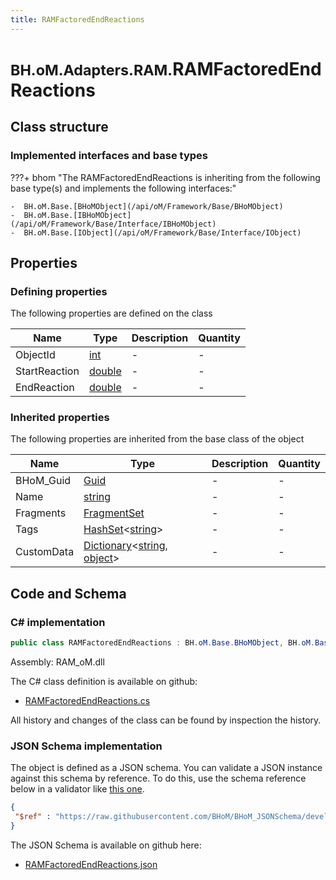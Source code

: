 ```yaml
---
title: RAMFactoredEndReactions
---
```


# <small>BH.oM.Adapters.RAM.</small>**RAMFactoredEndReactions**



## Class structure

### Implemented interfaces and base types

???+ bhom "The RAMFactoredEndReactions is inheriting from the following base type(s) and implements the following interfaces:"

    -  BH.oM.Base.[BHoMObject](/api/oM/Framework/Base/BHoMObject)
    -  BH.oM.Base.[IBHoMObject](/api/oM/Framework/Base/Interface/IBHoMObject)
    -  BH.oM.Base.[IObject](/api/oM/Framework/Base/Interface/IObject)


## Properties



### Defining properties

The following properties are defined on the class

| Name             | Type             | Description      | Quantity         |
|------------------|------------------|------------------|------------------|
| ObjectId | [int](https://learn.microsoft.com/en-us/dotnet/api/System.Int32?view=netstandard-2.0) | - | - |
| StartReaction | [double](https://learn.microsoft.com/en-us/dotnet/api/System.Double?view=netstandard-2.0) | - | - |
| EndReaction | [double](https://learn.microsoft.com/en-us/dotnet/api/System.Double?view=netstandard-2.0) | - | - |


### Inherited properties
The following properties are inherited from the base class of the object

| Name             | Type             | Description      | Quantity         |
|------------------|------------------|------------------|------------------|
| BHoM_Guid | [Guid](https://learn.microsoft.com/en-us/dotnet/api/System.Guid?view=netstandard-2.0) | - | - |
| Name | [string](https://learn.microsoft.com/en-us/dotnet/api/System.String?view=netstandard-2.0) | - | - |
| Fragments | [FragmentSet](/api/oM/Framework/Base/FragmentSet) | - | - |
| Tags | [HashSet](https://learn.microsoft.com/en-us/dotnet/api/System.Collections.Generic.HashSet-1?view=netstandard-2.0)&lt;[string](https://learn.microsoft.com/en-us/dotnet/api/System.String?view=netstandard-2.0)&gt; | - | - |
| CustomData | [Dictionary](https://learn.microsoft.com/en-us/dotnet/api/System.Collections.Generic.Dictionary-2?view=netstandard-2.0)&lt;[string](https://learn.microsoft.com/en-us/dotnet/api/System.String?view=netstandard-2.0), [object](https://learn.microsoft.com/en-us/dotnet/api/System.Object?view=netstandard-2.0)&gt; | - | - |


## Code and Schema

### C# implementation

``` C# title="C#"
public class RAMFactoredEndReactions : BH.oM.Base.BHoMObject, BH.oM.Base.IBHoMObject, BH.oM.Base.IObject
```

Assembly: RAM_oM.dll

The C# class definition is available on github:

- [RAMFactoredEndReactions.cs](https://github.com/BHoM/RAM_Toolkit/blob/develop/RAM_oM/Results\RAMFactoredEndReactions.cs)

All history and changes of the class can be found by inspection the history.
### JSON Schema implementation

The object is defined as a JSON schema. You can validate a JSON instance against this schema by reference. To do this, use the schema reference below in a validator like [this one](https://www.jsonschemavalidator.net/).

``` json title="JSON Schema"
{
 "$ref" : "https://raw.githubusercontent.com/BHoM/BHoM_JSONSchema/develop/RAM_oM/RAMFactoredEndReactions.json"
}
```

The JSON Schema is available on github here:

- [RAMFactoredEndReactions.json](https://github.com/BHoM/BHoM_JSONSchema/blob/develop/RAM_oM/RAMFactoredEndReactions.json)
